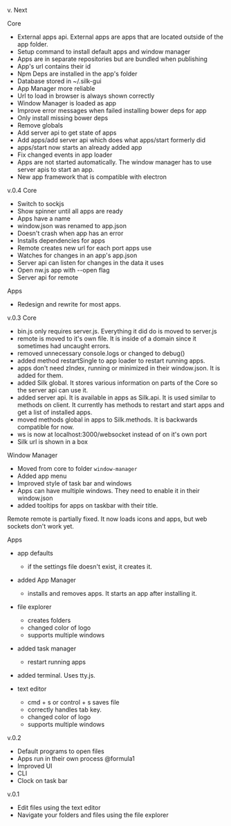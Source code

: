 v. Next

Core
- External apps api. External apps are apps that are located outside of the app folder.
- Setup command to install default apps and window manager
- Apps are in separate repositories but are bundled when publishing
- App's url contains their id
- Npm Deps are installed in the app's folder
- Database stored in ~/.silk-gui
- App Manager more reliable
- Url to load in browser is always shown correctly
- Window Manager is loaded as app
- Improve error messages when failed installing bower deps for app
- Only install missing bower deps
- Remove globals
- Add server api to get state of apps
- Add apps/add server api which does what apps/start formerly did
- apps/start now starts an already added app
- Fix changed events in app loader
- Apps are not started automatically. The window manager has to use server apis to start an app.
- New app framework that is compatible with electron

v.0.4
Core
- Switch to sockjs
- Show spinner until all apps are ready
- Apps have a name
- window.json was renamed to app.json
- Doesn't crash when app has an error
- Installs dependencies for apps
- Remote creates new url for each port apps use
- Watches for changes in an app's app.json
- Server api can listen for changes in the data it uses
- Open nw.js app with --open flag
- Server api for remote

Apps
- Redesign and rewrite for most apps.

v.0.3
Core
- bin.js only requires server.js.  Everything it did do is moved to server.js
- remote is moved to it's own file.  It is inside of a domain since it sometimes had uncaught errors.
- removed unnecessary console.logs or changed to debug()
- added method restartSingle to app loader to restart running apps.
- apps don't need zIndex, running or minimized in their window.json.  It is added for them.
- added Silk global.  It stores various information on parts of the Core so the server api can use it.
- added server api.  It is available in apps as Silk.api.  It is used similar to methods on client.  It currently has methods to restart and start apps and get a list of installed apps.
- moved methods global in apps to Silk.methods.  It is backwards compatible for now.
- ws is now at localhost:3000/websocket instead of on it's own port
- Silk url is shown in a box

Window Manager
- Moved from core to folder `window-manager`
- Added app menu
- Improved style of task bar and windows
- Apps can have multiple windows.  They need to enable it in their window.json
- added tooltips for apps on taskbar with their title.

Remote
remote is partially fixed. It now loads icons and apps, but web sockets don't work yet.

Apps
 - app defaults
    - if the settings file doesn't exist, it creates it.

- added App Manager
    - installs and removes apps.  It starts an app after installing it.

- file explorer
    - creates folders
    - changed color of logo
    - supports multiple windows

- added task manager
    - restart running apps

- added terminal.  Uses tty.js. 

- text editor
    - cmd + s or control + s saves file
    - correctly handles tab key.
    - changed color of logo
    - supports multiple windows

v.0.2
- Default programs to open files
- Apps run in their own process @formula1 
- Improved UI
- CLI
- Clock on task bar

v.0.1
- Edit files using the text editor
- Navigate your folders and files using the file explorer
